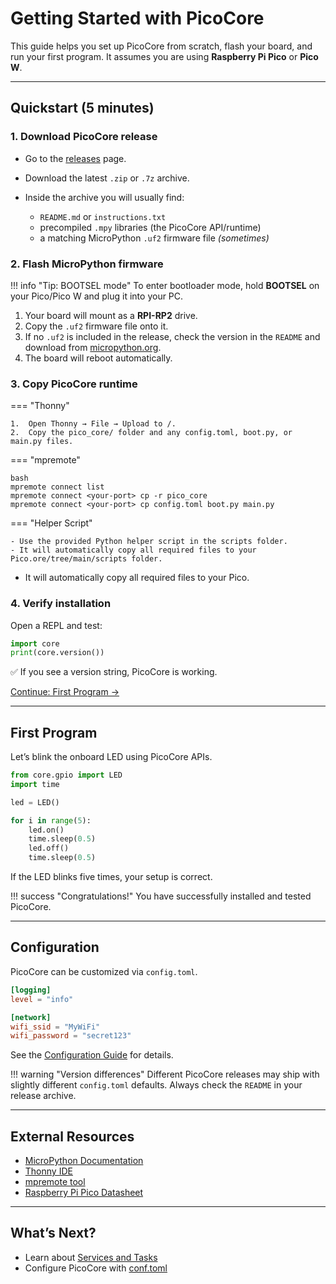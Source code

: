 # Getting Started with PicoCore

This guide helps you set up PicoCore from scratch, flash your board, and run your first program. It assumes you are using **Raspberry Pi Pico** or **Pico W**.

---

## Quickstart (5 minutes)

### 1. Download PicoCore release

- Go to the [releases](https://github.com/PauWol/PicoCore/releases) page.
- Download the latest `.zip` or `.7z` archive.
- Inside the archive you will usually find:

  - `README.md` or `instructions.txt`
  - precompiled `.mpy` libraries (the PicoCore API/runtime)
  - a matching MicroPython `.uf2` firmware file _(sometimes)_

### 2. Flash MicroPython firmware

!!! info "Tip: BOOTSEL mode"
To enter bootloader mode, hold **BOOTSEL** on your Pico/Pico W and plug it into your PC.

1. Your board will mount as a **RPI-RP2** drive.
2. Copy the `.uf2` firmware file onto it.
3. If no `.uf2` is included in the release, check the version in the `README` and download from [micropython.org](https://micropython.org/download/rp2-pico/).
4. The board will reboot automatically.

### 3. Copy PicoCore runtime

=== "Thonny"

    1.  Open Thonny → File → Upload to /.
    2.  Copy the pico_core/ folder and any config.toml, boot.py, or main.py files.

=== "mpremote"

    bash
    mpremote connect list
    mpremote connect <your-port> cp -r pico_core
    mpremote connect <your-port> cp config.toml boot.py main.py

=== "Helper Script"

    - Use the provided Python helper script in the scripts folder.
    - It will automatically copy all required files to your Pico.ore/tree/main/scripts folder.

- It will automatically copy all required files to your Pico.

### 4. Verify installation

Open a REPL and test:

```python
import core
print(core.version())
```

✅ If you see a version string, PicoCore is working.

[Continue: First Program →](#first-program)

---

## First Program

Let’s blink the onboard LED using PicoCore APIs.

```python
from core.gpio import LED
import time

led = LED()

for i in range(5):
    led.on()
    time.sleep(0.5)
    led.off()
    time.sleep(0.5)
```

If the LED blinks five times, your setup is correct.

!!! success "Congratulations!"
You have successfully installed and tested PicoCore.

---

## Configuration

PicoCore can be customized via `config.toml`.

```toml
[logging]
level = "info"

[network]
wifi_ssid = "MyWiFi"
wifi_password = "secret123"
```

See the [Configuration Guide](conf/overview.md) for details.

!!! warning "Version differences"
Different PicoCore releases may ship with slightly different `config.toml` defaults. Always check the `README` in your release archive.

---

## External Resources

- [MicroPython Documentation](https://docs.micropython.org/)
- [Thonny IDE](https://thonny.org/)
- [mpremote tool](https://docs.micropython.org/en/latest/reference/mpremote.html)
- [Raspberry Pi Pico Datasheet](https://datasheets.raspberrypi.com/pico/pico-datasheet.pdf)

---

## What’s Next?

- Learn about [Services and Tasks](concepts/services.md)
- Configure PicoCore with [conf.toml](conf/overview.md)

